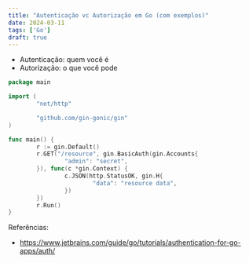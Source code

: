 ```yaml
---
title: "Autenticação vc Autorização em Go (com exemplos)"
date: 2024-03-11
tags: ['Go']
draft: true
---
```



<!--more-->

- Autenticação: quem você é
- Autorização: o que você pode

```go
package main

import (
        "net/http"

        "github.com/gin-gonic/gin"
)

func main() {
        r := gin.Default()
        r.GET("/resource", gin.BasicAuth(gin.Accounts{
                "admin": "secret",
        }), func(c *gin.Context) {
                c.JSON(http.StatusOK, gin.H{
                        "data": "resource data",
                })
        })
        r.Run()
}
```

Referências:
- https://www.jetbrains.com/guide/go/tutorials/authentication-for-go-apps/auth/

